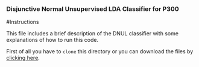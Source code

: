 ### Disjunctive Normal Unsupervised LDA Classifier for P300 

#Instructions

This file includes a brief description of the DNUL classifier with some explanations of how to run this code.

First of all you have to `clone` this directory or you can download the files by [clicking here](https://github.com/MajedElwardy/DNUL_Classifier/archive/master.zip).



